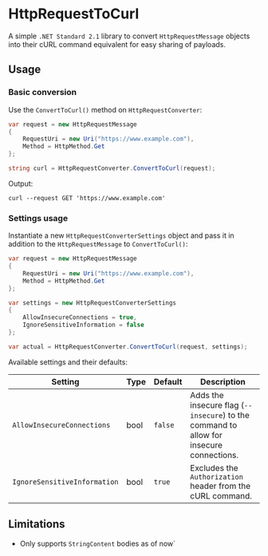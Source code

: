 # HttpRequestToCurl

A simple `.NET Standard 2.1` library to convert `HttpRequestMessage` objects into their cURL command equivalent for easy sharing of payloads. 

## Usage

### Basic conversion

Use the `ConvertToCurl()` method on `HttpRequestConverter`:

```csharp
var request = new HttpRequestMessage
{
    RequestUri = new Uri("https://www.example.com"),
    Method = HttpMethod.Get
};

string curl = HttpRequestConverter.ConvertToCurl(request);
```

Output:

```shell
curl --request GET 'https://www.example.com'
```

### Settings usage

Instantiate a new `HttpRequestConverterSettings` object and pass it in addition to the `HttpRequestMessage` to `ConvertToCurl()`: 

```csharp
var request = new HttpRequestMessage
{
    RequestUri = new Uri("https://www.example.com"),
    Method = HttpMethod.Get
};

var settings = new HttpRequestConverterSettings
{
    AllowInsecureConnections = true,
    IgnoreSensitiveInformation = false
};

var actual = HttpRequestConverter.ConvertToCurl(request, settings);
```

Available settings and their defaults:

| Setting                      | Type | Default | Description                                                                             | 
|------------------------------| ---- |---------|-----------------------------------------------------------------------------------------|
| `AllowInsecureConnections`   | bool | `false` | Adds the insecure flag (`--insecure`) to the command to allow for insecure connections. |
| `IgnoreSensitiveInformation` | bool | `true`  | Excludes the `Authorization` header from the cURL command.                              |

## Limitations

- Only supports `StringContent` bodies as of now`